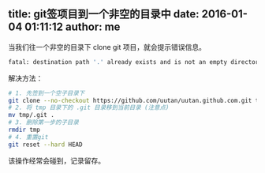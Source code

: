 title: git签项目到一个非空的目录中
date: 2016-01-04 01:11:12
author: me
---


当我们往一个非空的目录下 clone git 项目，就会提示错误信息。
```bash
fatal: destination path '.' already exists and is not an empty directory.
```

解决方法：
```bash
# 1. 先签到一个空子目录下
git clone --no-checkout https://github.com/uutan/uutan.github.com.git tmp
# 2. 将 tmp 目录下的 .git 目录移到当前目录 (注意点)
mv tmp/.git .
# 3. 删除第一步的子目录
rmdir tmp
# 4. 重置git
git reset --hard HEAD
```

该操作经常会碰到，记录留存。
